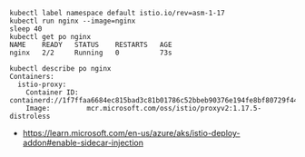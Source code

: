 ```
kubectl label namespace default istio.io/rev=asm-1-17
kubectl run nginx --image=nginx
sleep 40
kubectl get po nginx
NAME    READY   STATUS    RESTARTS   AGE
nginx   2/2     Running   0          73s

kubectl describe po nginx
Containers:
  istio-proxy:
    Container ID:  containerd://1f7ffaa6684ec815bad3c81b01786c52bbeb90376e194fe8bf80729f449b055b
    Image:         mcr.microsoft.com/oss/istio/proxyv2:1.17.5-distroless
```
    
- https://learn.microsoft.com/en-us/azure/aks/istio-deploy-addon#enable-sidecar-injection
